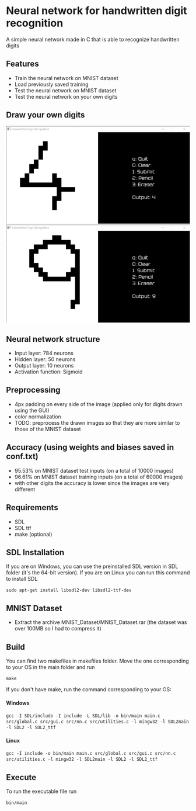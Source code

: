 # Neural network for handwritten digit recognition
A simple neural network made in C that is able to recognize handwritten digits

## Features
- Train the neural network on MNIST dataset
- Load previously saved training
- Test the neural network on MNIST dataset
- Test the neural network on your own digits 

## Draw your own digits
![img](sample_images/img4.png)
![img](sample_images/img9.png)

## Neural network structure
- Input layer: 784 neurons
- Hidden layer: 50 neurons
- Output layer: 10 neurons
- Activation function: Sigmoid

## Preprocessing 
- 4px padding on every side of the image (applied only for digits drawn using the GUI)
- color normalization
- TODO: preprocess the drawn images so that they are more similar to those of the MNIST dataset

## Accuracy (using weights and biases saved in conf.txt)
- 95.53% on MNIST dataset test inputs (on a total of 10000 images)
- 96.61% on MNIST dataset training inputs (on a total of 60000 images)
- with other digits the accuracy is lower since the images are very different

## Requirements  
- SDL
- SDL ttf
- make (optional)

## SDL Installation
If you are on Windows, you can use the preinstalled SDL version in SDL folder (it's the 64-bit version). If you are on Linux you can run this command to install SDL
```
sudo apt-get install libsdl2-dev libsdl2-ttf-dev
```

## MNIST Dataset
- Extract the archive MNIST_Dataset/MNIST_Dataset.rar (the dataset was over 100MB so I had to compress it)

## Build
You can find two makefiles in makefiles folder. Move the one corresponding to your OS in the main folder and run 
```
make
```  
If you don't have make, run the command corresponding to your OS:  
#### Windows
```
gcc -I SDL/include -I include -L SDL/lib -o bin/main main.c src/global.c src/gui.c src/nn.c src/utilities.c -l mingw32 -l SDL2main -l SDL2 -l SDL2_ttf
```
#### Linux
```
gcc -I include -o bin/main main.c src/global.c src/gui.c src/nn.c src/utilities.c -l mingw32 -l SDL2main -l SDL2 -l SDL2_ttf

```

## Execute
To run the executable file run 
```
bin/main
```
